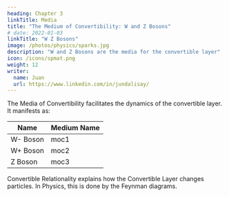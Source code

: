 ```yaml
---
heading: Chapter 3
linkTitle: Media
title: "The Medium of Convertibility: W and Z Bosons"
# date: 2022-01-03
linkTitle: "W Z Bosons"
image: /photos/physics/sparks.jpg 
description: "W and Z Bosons are the media for the convertible layer"
icon: /icons/spmat.png
weight: 12
writer:
  name: Juan
  url: https://www.linkedin.com/in/jundalisay/
---
```




The Media of Convertibility facilitates the dynamics of the convertible layer. It manifests as:


Name | Medium Name 
--- | --- 
W- Boson | moc1 
W+ Boson | moc2 
Z Boson | moc3   


Convertible Relationality explains how the Convertible Layer changes particles. In Physics, this is done by the Feynman diagrams. 


